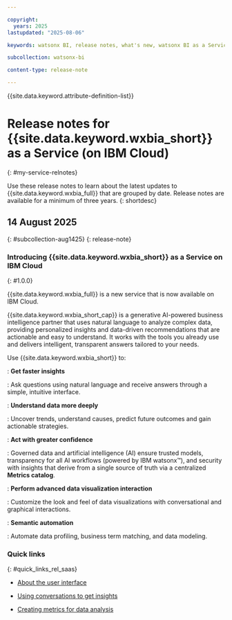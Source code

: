 ```yaml
---

copyright:
  years: 2025
lastupdated: "2025-08-06"

keywords: watsonx BI, release notes, what's new, watsonx BI as a Service

subcollection: watsonx-bi

content-type: release-note

---
```




{{site.data.keyword.attribute-definition-list}}

# Release notes for {{site.data.keyword.wxbia_short}} as a Service (on IBM Cloud)
{: #my-service-relnotes}

Use these release notes to learn about the latest updates to {{site.data.keyword.wxbia_full}} that are grouped by date. Release notes are available for a minimum of three years.
{: shortdesc}



## 14 August 2025
{: #subcollection-aug1425}
{: release-note}

### Introducing {{site.data.keyword.wxbia_short}} as a Service on IBM Cloud
{: #1.0.0}

{{site.data.keyword.wxbia_full}} is a new service that is now available on IBM Cloud.

{{site.data.keyword.wxbia_short_cap}} is a generative AI-powered business intelligence partner that uses natural language to analyze complex data, providing personalized insights and data-driven recommendations that are actionable and easy to understand. It works with the tools you already use and delivers intelligent, transparent answers tailored to your needs.

Use {{site.data.keyword.wxbia_short}} to:

:   **Get faster insights**

:    Ask questions using natural language and receive answers through a simple, intuitive interface.

:   **Understand data more deeply**

:   Uncover trends, understand causes, predict future outcomes and gain actionable strategies.

:   **Act with greater confidence**

:   Governed data and artificial intelligence (AI) ensure trusted models, transparency for all AI workflows (powered by IBM watsonx™), and security 
with insights that derive from a single source of truth via a centralized **Metrics catalog**. 

:   **Perform advanced data visualization interaction**

:   Customize the look and feel of data visualizations with conversational and graphical interactions.

:   **Semantic automation**

:   Automate data profiling, business term matching, and data modeling.

### Quick links
{: #quick_links_rel_saas}

- [About the user interface](/docs/watsonx-bi?topic=watsonx-bi-user_interface)

- [Using conversations to get insights](/docs/watsonx-bi?topic=watsonx-bi-conv_overview)

- [Creating metrics for data analysis](/docs/watsonx-bi?topic=watsonx-bi-overview_metrics)
